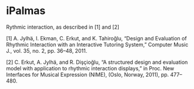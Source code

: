 iPalmas
=======

Rythmic interaction, as described in [1] and [2]

[1] A. Jylhä, I. Ekman, C. Erkut, and K. Tahiroğlu, “Design and Evaluation of Rhythmic Interaction with an Interactive Tutoring
System,” Computer Music J., vol. 35, no. 2, pp. 36–48, 2011.

[2] C. Erkut, A. Jylhä, and R. Dişçioğlu, “A structured design and evaluation model with application to rhythmic interaction displays,” in
Proc. New Interfaces for Musical Expression (NIME), (Oslo, Norway, 2011), pp. 477–480.
